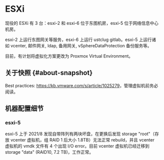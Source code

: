 # ESXi

现役的 ESXi 有 3 台：esxi-2 和 esxi-6 位于东图机房，esxi-5 位于网络信息中心机房。

esxi-2 上运行东图网关等服务，esxi-6 上运行 ustclug gitlab。esxi-5 上运行诸如 vcenter, 邮件网关, ldap, 备用网关, vSphereDataProtection 备份服务等。

目前，有计划将虚拟化方案更改为 Proxmox Virtual Environment。

## 关于快照 {#about-snapshot}

Best practices: <https://kb.vmware.com/s/article/1025279>，管理虚拟机前务必阅读。

## 机器配置细节

### esxi-5

esxi-5 上于 2021/8 发现自带阵列有两块坏盘，在更换后发现 storage "root"（存放 vcenter 虚拟机，组 RAID 1 后大小 1.8TB）无法正常 rebuild，并且 vcenter 虚拟机的 vmdk 文件有 4 个出现 I/O error。目前 vcenter 虚拟机已经迁移到 storage "data" (RAID10, 7.2 TB)，工作正常。
